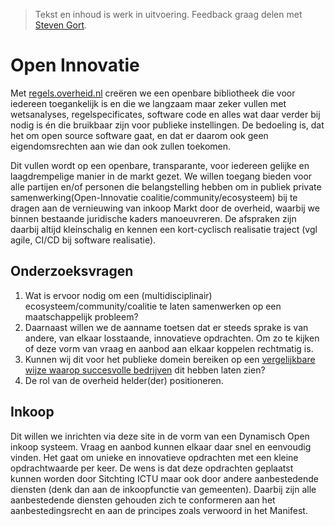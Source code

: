 > Tekst en inhoud is werk in uitvoering. Feedback graag delen met [Steven Gort](mailto:steven.gort@ictu.nl).

# Open Innovatie

Met [regels.overheid.nl](https://regels.overheid.nl) creëren we een openbare bibliotheek die voor iedereen toegankelijk is en die we langzaam maar zeker vullen met wetsanalyses, regelspecificates, software code en alles wat daar verder bij nodig is én die
bruikbaar zijn voor publieke instellingen. De bedoeling is, dat het om open source software gaat, en dat er daarom ook geen eigendomsrechten aan wie dan ook zullen toekomen.

Dit vullen wordt op een openbare, transparante, voor iedereen gelijke en laagdrempelige manier in de markt gezet. We willen toegang bieden voor alle partijen en/of personen die belangstelling hebben om in publiek private samenwerking(Open-Innovatie coalitie/community/ecosysteem) bij te dragen aan de vernieuwing van inkoop Markt door de overheid, waarbij we binnen bestaande juridische kaders manoeuvreren. De afspraken zijn daarbij altijd kleinschalig en kennen een kort-cyclisch realisatie traject (vgl agile, CI/CD bij software realisatie).

## Onderzoeksvragen
1. Wat is ervoor nodig om een (multidisciplinair) ecosysteem/community/coalitie te laten samenwerken op een maatschappelijk probleem?
2. Daarnaast willen we de aanname toetsen dat er steeds sprake is van andere, van elkaar losstaande, innovatieve opdrachten. Om zo te kijken of deze vorm van vraag en aanbod aan elkaar koppelen rechtmatig is.
3. Kunnen wij dit voor het publieke domein bereiken op een [vergelijkbare wijze waarop succesvolle bedrijven](https://singularityhub.com/2017/02/22/how-to-experiment-like-the-most-successful-hyper-growth-companies-do/) dit hebben laten zien?
4. De rol van de overheid helder(der) positioneren.

## Inkoop
Dit willen we inrichten via deze site in de vorm van een Dynamisch Open inkoop systeem. Vraag en aanbod kunnen elkaar daar snel en eenvoudig vinden. Het gaat om unieke en innovatieve opdrachten met een kleine opdrachtwaarde per keer. De wens is dat deze opdrachten geplaatst kunnen worden door Sitchting ICTU maar ook door andere aanbestedende diensten (denk dan aan de
inkoopfunctie van gemeenten). Daarbij zijn alle aanbestedende diensten gehouden zich te conformeren aan het aanbestedingsrecht en aan de principes zoals verwoord in het Manifest.